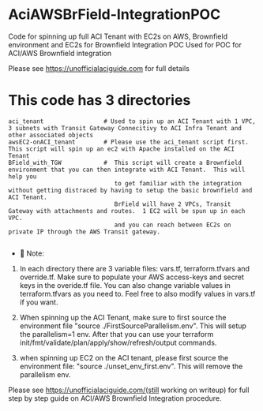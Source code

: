 # AciAWSBrField-IntegrationPOC
Code for spinning up full ACI Tenant with EC2s on AWS,  Brownfield environment and EC2s for Brownfield Integration POC
Used for POC for ACI/AWS Brownfield integration

Please see https://unofficialaciguide.com for full details

# This code has 3 directories
```
aci_tenant                 # Used to spin up an ACI Tenant with 1 VPC, 3 subnets with Transit Gateway Connecitivy to ACI Infra Tenant and other associated objects
awsEC2-onACI_tenant        # Please use the aci_tenant script first.  This script will spin up an ec2 with Apache installed on the ACI Tenant
BField_with_TGW            #  This script will create a Brownfield environment that you can then integrate with ACI Tenant.  This will help you 
                              to get familiar with the integration without getting distraced by having to setup the basic brownfield and ACI Tenant.
                              BrField will have 2 VPCs, Transit Gateway with attachments and routes.  1 EC2 will be spun up in each VPC. 
                              and you can reach between EC2s on private IP through the AWS Transit gateway.
                             
```


* 📗 Note:  
1) In each directory there are 3 variable files:
   vars.tf,  terraform.tfvars and override.tf.
   Make sure to populate your AWS access-keys and secret keys in the overide.tf file.
   You can also change variable values in terraform.tfvars as you need to.  Feel free to also modify values in vars.tf if you want.
   
  2) When spinning up the ACI Tenant, make sure to first source the environment file "source ./FirstSourceParallelism.env".  This will setup the parallelism=1 env.
     After that you can use your terraform init/fmt/validate/plan/apply/show/refresh/output commands.
     
  3) when spinning up EC2 on the ACI tenant, please first source the environment file: "source ./unset_env_first.env".  This will remove the parallelism env.
  
  
  Please see https://unofficialaciguide.com/(still working on writeup) for full step by step guide on ACI/AWS Brownfield Integration procedure.
